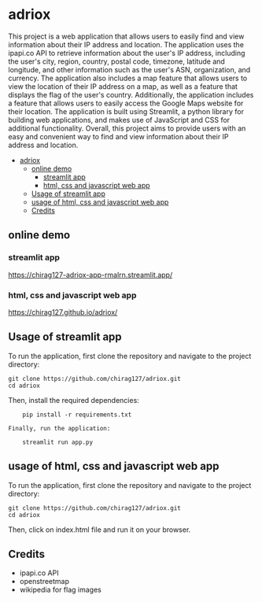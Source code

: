 # adriox

This project is a web application that allows users to easily find and view information about their IP address and location. The application uses the ipapi.co API to retrieve information about the user's IP address, including the user's city, region, country, postal code, timezone, latitude and longitude, and other information such as the user's ASN, organization, and currency. The application also includes a map feature that allows users to view the location of their IP address on a map, as well as a feature that displays the flag of the user's country. Additionally, the application includes a feature that allows users to easily access the Google Maps website for their location. The application is built using Streamlit, a python library for building web applications, and makes use of JavaScript and CSS for additional functionality. Overall, this project aims to provide users with an easy and convenient way to find and view information about their IP address and location.

- [adriox](#adriox)
  - [online demo](#online-demo)
    - [streamlit app](#streamlit-app)
    - [html, css and javascript web app](#html-css-and-javascript-web-app)
  - [Usage of streamlit app](#usage-of-streamlit-app)
  - [usage of html, css and javascript web app](#usage-of-html-css-and-javascript-web-app)
  - [Credits](#credits)

## online demo

### streamlit app

https://chirag127-adriox-app-rmalrn.streamlit.app/

### html, css and javascript web app

https://chirag127.github.io/adriox/

## Usage of streamlit app

To run the application, first clone the repository and navigate to the project directory:

    git clone https://github.com/chirag127/adriox.git
    cd adriox

Then, install the required dependencies:

        pip install -r requirements.txt

    Finally, run the application:

        streamlit run app.py

## usage of html, css and javascript web app

To run the application, first clone the repository and navigate to the project directory:

    git clone https://github.com/chirag127/adriox.git
    cd adriox

Then, click on index.html file and run it on your browser.

## Credits

- ipapi.co API
- openstreetmap
- wikipedia for flag images

